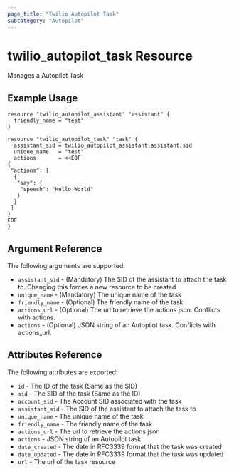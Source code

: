 ```yaml
---
page_title: "Twilio Autopilot Task"
subcategory: "Autopilot"
---
```


# twilio_autopilot_task Resource

Manages a Autopilot Task

## Example Usage

```hcl
resource "twilio_autopilot_assistant" "assistant" {
  friendly_name = "test"
}

resource "twilio_autopilot_task" "task" {
  assistant_sid = twilio_autopilot_assistant.assistant.sid
  unique_name   = "test"
  actions       = <<EOF
{
 "actions": [
  {
   "say": {
    "speech": "Hello World"
   }
  }
 ]
}
EOF
}
```

## Argument Reference

The following arguments are supported:

- `assistant_sid` - (Mandatory) The SID of the assistant to attach the task to. Changing this forces a new resource to be created
- `unique_name` - (Mandatory) The unique name of the task
- `friendly_name` - (Optional) The friendly name of the task
- `actions_url` - (Optional) The url to retrieve the actions json. Conflicts with actions.
- `actions` - (Optional) JSON string of an Autopilot task. Conflicts with actions_url.

## Attributes Reference

The following attributes are exported:

- `id` - The ID of the task (Same as the SID)
- `sid` - The SID of the task (Same as the ID)
- `account_sid` - The Account SID associated with the task
- `assistant_sid` - The SID of the assistant to attach the task to
- `unique_name` - The unique name of the task
- `friendly_name` - The friendly name of the task
- `actions_url` - The url to retrieve the actions json
- `actions` - JSON string of an Autopilot task
- `date_created` - The date in RFC3339 format that the task was created
- `date_updated` - The date in RFC3339 format that the task was updated
- `url` - The url of the task resource
